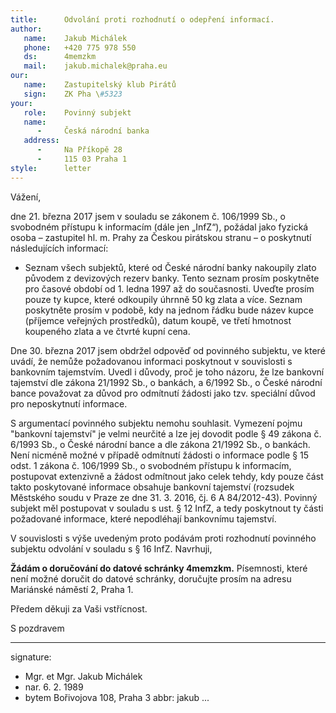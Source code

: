 ```yaml
---
title:      Odvolání proti rozhodnutí o odepření informací. 
author:
   name:    Jakub Michálek
   phone:   +420 775 978 550
   ds:      4memzkm
   mail:    jakub.michalek@praha.eu
our:
   name:    Zastupitelský klub Pirátů
   sign:    ZK Pha \#5323
your:
   role:    Povinný subjekt
   name:    
      -     Česká národní banka
   address:
      -     Na Příkopě 28
      -     115 03 Praha 1
style:      letter
---
```


Vážení,

dne 21. března 2017 jsem v souladu se zákonem č. 106/1999 Sb., o svobodném přístupu k informacím (dále jen „InfZ“), požádal jako fyzická osoba – zastupitel hl. m. Prahy za Českou pirátskou stranu – o poskytnutí následujících informací:

* Seznam všech subjektů, které od České národní banky nakoupily zlato původem z devizových rezerv banky. Tento seznam prosím poskytněte pro časové období od 1. ledna 1997 až do současnosti. Uveďte prosím pouze ty kupce, které odkoupily úhrnně 50 kg zlata a více. Seznam poskytněte prosím v podobě, kdy na jednom řádku bude název kupce (příjemce veřejných prostředků), datum koupě, ve třetí hmotnost koupeného zlata a ve čtvrté kupní cena. 

Dne 30. března 2017 jsem obdržel odpověď od povinného subjektu, ve které uvádí, že nemůže požadovanou informaci poskytnout v souvislosti s bankovním tajemstvím. Uvedl i důvody, proč je toho názoru, že lze bankovní tajemství dle zákona 21/1992 Sb., o bankách, a 6/1992 Sb., o České národní bance považovat za důvod pro odmítnutí žádosti jako tzv. speciální důvod pro neposkytnutí informace. 

S argumentací povinného subjektu nemohu souhlasit. Vymezení pojmu "bankovní tajemství" je velmi neurčité a lze jej dovodit podle § 49 zákona č. 6/1993 Sb., o České národní bance a dle zákona 21/1992 Sb., o bankách. Není nicméně možné v případě odmítnutí žádosti o informace podle § 15 odst. 1 zákona č. 106/1999 Sb., o svobodném přístupu k informacím, postupovat extenzivně a žádost odmítnout jako celek tehdy, kdy pouze část takto poskytované informace obsahuje bankovní tajemství (rozsudek Městského soudu v Praze ze dne 31. 3. 2016, čj. 6 A 84/2012-43). Povinný subjekt měl postupovat v souladu s ust. § 12 InfZ, a tedy poskytnout ty části požadované informace, které nepodléhají bankovnímu tajemství. 

V souvislosti s výše uvedeným proto podávám proti rozhodnutí povinného subjektu odvolání v souladu s § 16 InfZ. Navrhuji,

**Žádám o doručování do datové schránky 4memzkm.** Písemnosti, které není možné doručit do datové schránky, doručujte prosím na adresu Mariánské náměstí 2, Praha 1. 

Předem děkuji za Vaši vstřícnost.

S pozdravem

---
signature: 
  - Mgr. et Mgr. Jakub Michálek
  - nar. 6. 2. 1989
  - bytem Bořivojova 108, Praha 3
abbr:       jakub
...
